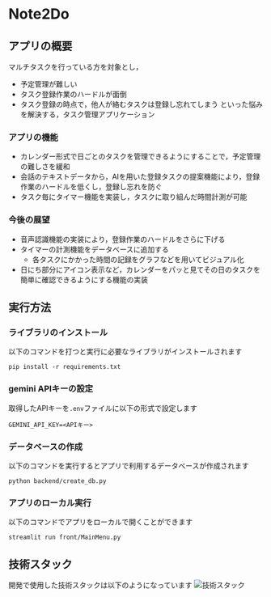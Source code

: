 # Note2Do

## アプリの概要
マルチタスクを行っている方を対象とし，
* 予定管理が難しい
* タスク登録作業のハードルが面倒
* タスク登録の時点で，他人が絡むタスクは登録し忘れてしまう
といった悩みを解決する，タスク管理アプリケーション
### アプリの機能
* カレンダー形式で日ごとのタスクを管理できるようにすることで，予定管理の難しさを緩和
* 会話のテキストデータから，AIを用いた登録タスクの提案機能により，登録作業のハードルを低くし，登録し忘れを防ぐ
* タスク毎にタイマー機能を実装し，タスクに取り組んだ時間計測が可能
### 今後の展望
* 音声認識機能の実装により，登録作業のハードルをさらに下げる
* タイマーの計測機能をデータベースに追加する
    * 各タスクにかかった時間の記録をグラフなどを用いてビジュアル化
* 日にち部分にアイコン表示など，カレンダーをパッと見てその日のタスクを簡単に確認できるようにする機能の実装

## 実行方法

### ライブラリのインストール
以下のコマンドを打つと実行に必要なライブラリがインストールされます
```shell
pip install -r requirements.txt
```

### gemini APIキーの設定
取得したAPIキーを`.env`ファイルに以下の形式で設定します
```
GEMINI_API_KEY=<APIキー>
```

### データベースの作成
以下のコマンドを実行するとアプリで利用するデータベースが作成されます
```shell
python backend/create_db.py
```

### アプリのローカル実行
以下のコマンドでアプリをローカルで開くことができます
```shell
streamlit run front/MainMenu.py
```

## 技術スタック
開発で使用した技術スタックは以下のようになっています
![技術スタック]('https://github.com/cotora/trachjob_team_p/blob/main/public/tech_stach_note2do.png?raw=true')